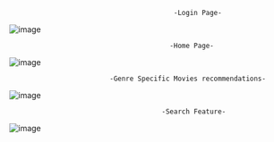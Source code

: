                                              -Login Page-
![image](https://github.com/ded-abhishek/Movie_HUB-main/assets/91104449/a86f02b5-c01a-4a99-8397-4d2fc6ea99ee)


                                            -Home Page-
![image](https://github.com/ded-abhishek/Movie_HUB-main/assets/91104449/0e2e8685-af45-465b-b943-fde20351eaf4)


                             -Genre Specific Movies recommendations-
![image](https://github.com/ded-abhishek/Movie_HUB-main/assets/91104449/13669cf7-1130-4e1c-ada3-185b3d7bc9c7)


                                          -Search Feature-
![image](https://github.com/ded-abhishek/Movie_HUB-main/assets/91104449/4b78021f-2950-4770-a038-7b1b36820d11)

